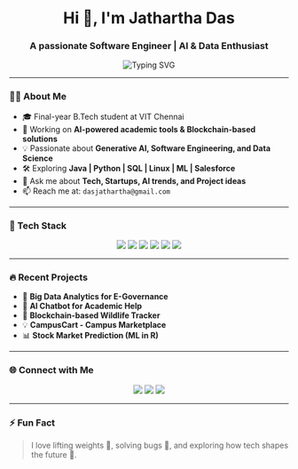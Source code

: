 <h1 align="center">Hi 👋, I'm Jathartha Das</h1>
<h3 align="center">A passionate Software Engineer | AI & Data Enthusiast</h3>

<p align="center">
  <img src="https://readme-typing-svg.demolab.com?font=Fira+Code&pause=1000&center=true&vCenter=true&width=435&lines=Welcome+to+my+GitHub+Profile!;Let's+build+something+cool+today." alt="Typing SVG" />
</p>

---

### 🧑‍💻 About Me
- 🎓 Final-year B.Tech student at VIT Chennai  
- 🔭 Working on **AI-powered academic tools & Blockchain-based solutions**
- 💡 Passionate about **Generative AI, Software Engineering, and Data Science**
- 🛠️ Exploring **Java | Python | SQL | Linux | ML | Salesforce**
- 💬 Ask me about **Tech, Startups, AI trends, and Project ideas**
- 📫 Reach me at: `dasjathartha@gmail.com`

---

### 💼 Tech Stack

<p align="center">
  <img src="https://img.shields.io/badge/Python-3670A0?style=for-the-badge&logo=python&logoColor=white"/>
  <img src="https://img.shields.io/badge/Java-ED8B00?style=for-the-badge&logo=java&logoColor=white"/>
  <img src="https://img.shields.io/badge/SQL-336791?style=for-the-badge&logo=postgresql&logoColor=white"/>
  <img src="https://img.shields.io/badge/Linux-FCC624?style=for-the-badge&logo=linux&logoColor=black"/>
  <img src="https://img.shields.io/badge/Git-F05032?style=for-the-badge&logo=git&logoColor=white"/>
  <img src="https://img.shields.io/badge/R-276DC3?style=for-the-badge&logo=r&logoColor=white"/>
</p>

---

### 🔥 Recent Projects

- 🧾 **Big Data Analytics for E-Governance**
- 🧬 **AI Chatbot for Academic Help**
- 🐘 **Blockchain-based Wildlife Tracker**
- 💡 **CampusCart - Campus Marketplace**
- 📊 **Stock Market Prediction (ML in R)**

---

### 🌐 Connect with Me

<p align="center">
  <a href="https://linkedin.com/in/jathartha" target="_blank"><img src="https://img.shields.io/badge/LinkedIn-%230077B5.svg?style=for-the-badge&logo=linkedin&logoColor=white"/></a>
  <a href="mailto:dasjathartha@gmail.com"><img src="https://img.shields.io/badge/Gmail-D14836?style=for-the-badge&logo=gmail&logoColor=white"/></a>
  <a href="https://jatharthadas.vercel.app/" target="_blank"><img src="https://img.shields.io/badge/Portfolio-000?style=for-the-badge&logo=vercel&logoColor=white"/></a>
</p>

---

### ⚡ Fun Fact
> I love lifting weights 💪, solving bugs 🐛, and exploring how tech shapes the future 🚀.
